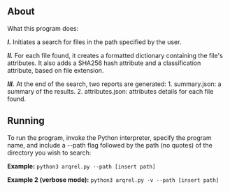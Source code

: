 ## About
What this program does:

***I.*** Initiates a search for files in the path specified by the user.

***II.*** For each file found, it creates a formatted dictionary containing the file's attributes. It also adds a SHA256 hash attribute and a classification attribute, based on file extension.

***III.*** At the end of the search, two reports are generated:
    1. summary.json: a summary of the results.
    2. attributes.json: attributes details for each file found.

## Running
To run the program, invoke the Python interpreter, specify the program name, and include a --path flag followed by the path (no quotes) of the directory you wish to search:

**Example:**
    `python3 arqrel.py --path [insert path]`

**Example 2 (verbose mode):**
    `python3 arqrel.py -v --path [insert path]`
